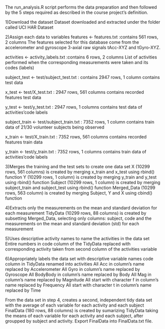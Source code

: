 The run_analysis.R script performs the data preparation and then followed by the 5 steps required as described in the course project’s definition.

1)Download the dataset
        Dataset downloaded and extracted under the folder called UCI HAR Dataset

2)Assign each data to variables
  features <- features.txt :contains 561 rows, 2 columns
    The features selected for this database come from the accelerometer and gyroscope 3-axial raw signals tAcc-XYZ and tGyro-XYZ.
  
  activities <- activity_labels.txt :contains 6 rows, 2 columns
   List of activities performed when the corresponding measurements were taken and its codes (labels)
  
  subject_test <- test/subject_test.txt : contains 2947 rows, 1 column
    contains test data
  
  x_test <- test/X_test.txt : 2947 rows, 561 columns
    contains recorded features test data
  
  y_test <- test/y_test.txt : 2947 rows, 1 columns
    contains test data of activities’code labels
  
  subject_train <- test/subject_train.txt : 7352 rows, 1 column
    contains train data of 21/30 volunteer subjects being observed
  
  x_train <- test/X_train.txt : 7352 rows, 561 columns
    contains recorded features train data
  
  y_train <- test/y_train.txt : 7352 rows, 1 columns
    contains train data of activities’code labels

3)Merges the training and the test sets to create one data set
  X (10299 rows, 561 columns) is created by merging x_train and x_test using rbind() function
  Y (10299 rows, 1 column) is created by merging y_train and y_test using rbind() function
  Subject (10299 rows, 1 column) is created by merging subject_train and subject_test using rbind() function
  Merged_Data (10299 rows, 563 column) is created by merging Subject, Y and X using cbind() function

4)Extracts only the measurements on the mean and standard deviation for each measurement
  TidyData (10299 rows, 88 columns) is created by subsetting Merged_Data, selecting only columns: subject, code and the measurements on   the mean and standard deviation (std) for each measurement

5)Uses descriptive activity names to name the activities in the data set
  Entire numbers in code column of the TidyData replaced with corresponding activity taken from second column of the activities variable

6)Appropriately labels the data set with descriptive variable names
  code column in TidyData renamed into activities
  All Acc in column’s name replaced by Accelerometer
  All Gyro in column’s name replaced by Gyroscope 
  All BodyBody in column’s name replaced by Body
  All Mag in column’s name replaced by Magnitude
  All start with character f in column’s name replaced by Frequency
  All start with character t in column’s name replaced by Time

From the data set in step 4, creates a second, independent tidy data set with the average of each variable for each activity and each subject
FinalData (180 rows, 88 columns) is created by sumarizing TidyData taking the means of each variable for each activity and each subject, after groupped by subject and activity.
Export FinalData into FinalData.txt file.

